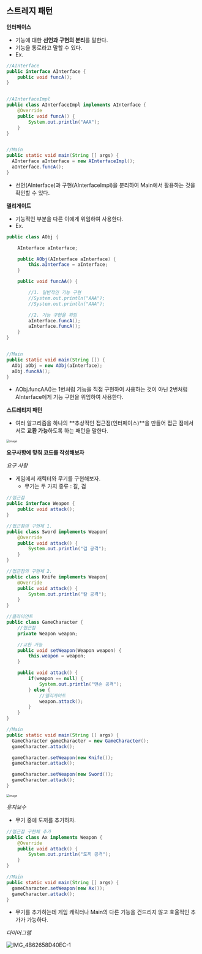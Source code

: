 ## 스트레지 패턴

**인터페이스**

- 기능에 대한 **선언과 구현의 분리**를 말한다.
- 기능을 통로라고 말할 수 있다.
- Ex.

~~~java
//AInterface
public interface AInterface {
    public void funcA();
}


//AInterfaceImpl
public class AInterfaceImpl implements AInterface {
    @Override
    public void funcA() {
        System.out.println("AAA");
    }
}


//Main
public static void main(String [] args) {
  AInterface aInterface = new AInterfaceImpl();
  aInterface.funcA();
}

~~~

- 선언(AInterface)과 구현(AInterfaceImpl)을 분리하여 Main에서 활용하는 것을 확인할 수 있다.



**델리게이트**

- 기능적인 부분을 다른 이에게 위임하여 사용한다.
- Ex.

~~~java
public class AObj {

    AInterface aInterface;

    public AObj(AInterface aInterface) {
        this.aInterface = aInterface;
    }

    public void funcAA() {

        //1. 일반적인 기능 구현
        //System.out.println("AAA");
        //System.out.println("AAA");

        //2. 기능 구현을 위임
        aInterface.funcA();
        aInterface.funcA();
    }
}


//Main
public static void main(String []) {
  AObj aObj = new AObj(aInterface);
  aObj.funcAA();
}
~~~

- AObj.funcAA()는 1번처럼 기능을 직접 구현하여 사용하는 것이 아닌 2번처럼 AInterface에게 기능 구현을 위임하여 사용한다.



**스트레티지 패턴**

- 여러 알고리즘을 하나의 **추상적인 접근점(인터페이스)**을 만들어 접근 점에서 서로 **교환 가능**하도록 하는 패턴을 말한다.

<img src="https://user-images.githubusercontent.com/40616436/79758256-21768e80-8358-11ea-96ea-0e3f9ea81a87.png" alt="image" style="zoom:50%;" />



**요구사항에 맞춰 코드를 작성해보자**

*요구 사항*

- 게임에서 캐릭터와 무기를 구현해보자.
  - 무기는 두 가지 종류 : 칼, 검

~~~java
//접근점
public interface Weapon {
    public void attack();
}

//접근점의 구현체 1.
public class Sword implements Weapon{
    @Override
    public void attack() {
        System.out.println("검 공격");
    }
}

//접근점의 구현체 2.
public class Knife implements Weapon{
    @Override
    public void attack() {
        System.out.println("칼 공격");
    }
}

//클라이언트
public class GameCharacter {
    //접근점
    private Weapon weapon;

    //교환 가능
    public void setWeapon(Weapon weapon) {
        this.weapon = weapon;
    }

    public void attack() {
        if(weapon == null) {
            System.out.println("맨손 공격");
        } else {
            //델리게이트
            weapon.attack();
        }
    }
}

//Main
public static void main(String [] args) {
  GameCharacter gameCharacter = new GameCharacter();
  gameCharacter.attack();

  gameCharacter.setWeapon(new Knife());
  gameCharacter.attack();

  gameCharacter.setWeapon(new Sword());
  gameCharacter.attack();
}
~~~

<img src="https://user-images.githubusercontent.com/40616436/79761353-453bd380-835c-11ea-9587-4d760fba8da2.png" alt="image" style="zoom:50%;" />



*유지보수*

- 무기 중에 도끼를 추가하자.

~~~java
//접근점 구현체 추가
public class Ax implements Weapon {
    @Override
    public void attack() {
        System.out.println("도끼 공격");
    }
}

//Main
public static void main(String [] args) {
  gameCharacter.setWeapon(new Ax());
  gameCharacter.attack();
}
~~~

- 무기를 추가하는데 게임 캐릭터나 Main의 다른 기능을 건드리지 않고 효율적인 추가가 가능하다.



*다이어그램*

![IMG_4B62658D40EC-1](/Users/mesung/Downloads/IMG_4B62658D40EC-1.jpeg)